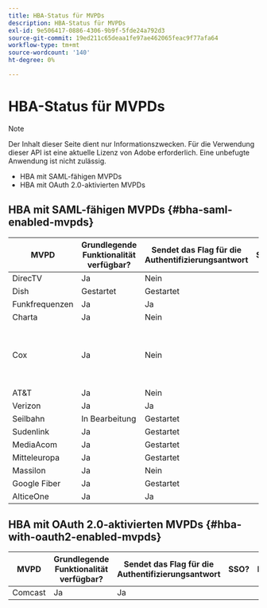 ```yaml
---
title: HBA-Status für MVPDs
description: HBA-Status für MVPDs
exl-id: 9e506417-0886-4306-9b9f-5fde24a792d3
source-git-commit: 19ed211c65deaa1fe97ae462065feac9f77afa64
workflow-type: tm+mt
source-wordcount: '140'
ht-degree: 0%

---
```


# HBA-Status für MVPDs

>[!NOTE]
>
>Der Inhalt dieser Seite dient nur Informationszwecken. Für die Verwendung dieser API ist eine aktuelle Lizenz von Adobe erforderlich. Eine unbefugte Anwendung ist nicht zulässig.


* HBA mit SAML-fähigen MVPDs
* HBA mit OAuth 2.0-aktivierten MVPDs


## HBA mit SAML-fähigen MVPDs {#bha-saml-enabled-mvpds}

| MVPD | Grundlegende Funktionalität verfügbar? | Sendet das Flag für die Authentifizierungsantwort | SSO? | Kommentare |
|---|---|---|---|---|
| DirecTV | Ja | Nein |      |                                      |
| Dish | Gestartet | Gestartet |      |                                      |
| Funkfrequenzen | Ja | Ja |      |                                      |
| Charta | Ja | Nein |      |                                      |
| Cox | Ja | Nein |      | Die elterlichen Kontrollen müssen aktiviert werden |
| AT&amp;T | Ja | Nein |      |                                      |
| Verizon | Ja | Ja |      |                                      |
| Seilbahn | In Bearbeitung | Gestartet |      |                                      |
| Sudenlink | Ja | Gestartet |      |                                      |
| MediaAcom | Ja | Gestartet |      |                                      |
| Mitteleuropa | Ja | Gestartet |      |                                      |
| Massilon | Ja | Nein |      |                                      |
| Google Fiber | Ja | Gestartet |      |                                      |
| AlticeOne | Ja | Ja |      |                                      |


## HBA mit OAuth 2.0-aktivierten MVPDs {#hba-with-oauth2-enabled-mvpds}

| MVPD | Grundlegende Funktionalität verfügbar? | Sendet das Flag für die Authentifizierungsantwort | SSO? | Kommentare |
|---|---|---|---|---|
| Comcast | Ja | Ja | | |

